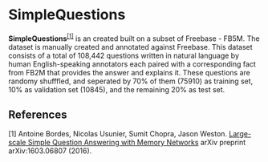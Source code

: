 # SimpleQuestions

**SimpleQuestions**<sup>[[1]](#myfootnote1)</sup> is an created built on a subset of Freebase - FB5M. The dataset is manually created and annotated against Freebase. This dataset consists of a total of 108,442 questions written in natural language by human English-speaking annotators each paired with a corresponding fact from FB2M that provides the answer and explains it. These questions are randomy shufffled, and seperated by 70% of them (75910) as training set, 10% as validation set (10845), and the remaining 20% as test set.

## References
<a name="myfootnote1">[1]</a> Antoine Bordes, Nicolas Usunier, Sumit Chopra, Jason Weston. [Large-scale Simple Question Answering with Memory Networks](https://arxiv.org/pdf/1506.02075.pdf) arXiv preprint arXiv:1603.06807 (2016).

